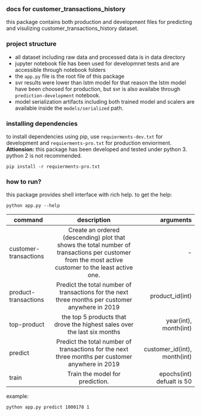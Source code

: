 ### docs for customer_transactions_history
this package contains both production and development files for predicting and visulizing customer_transactions_history dataset.

### project structure
- all dataset including raw data and processed data is in data directory
- jupyter notebook file has been used for developmnet tests and are accessible through notebook folders
- the `app.py` file is the root file of this package
- svr results were lower than lstm model for that reason the lstm model have been choosed for production, but svr is also availabe through `prediction-development` notebook.
- model serialization artifacts including both trained model and scalers are available inside the `models/serialized` path.

### installing dependencies
to install dependencies using pip, use `requierments-dev.txt` for development and `requierments-pro.txt` for production enviorment.
**Attionsion:** this package has been developed and tested under python 3. python 2 is not recommended.

```shell
pip install -r requierments-pro.txt
```

### how to run?
this package provides shell interface with rich help. to get the help:
```shell
python app.py --help
```

| command        | description           | arguments  |
| -------------- |:-------------:| ----------:|
| customer-transactions     | Create an ordered (descending) plot that shows the total number of transactions per customer from the most active customer to the least active one. | - |
| product-transactions       | Predict the total number of transactions for the next three months per customer anywhere in 2019     | product_id(int) |
| top-product  | the top 5 products that drove the highest sales over the last six months   |  year(int), month(int) |
| predict | Predict the total number of transactions for the next three months per customer anywhere in 2019 | customer_id(int), month(int) |
| train | Train the model for prediction. | epochs(int) defualt is 50 |

example:
```shell
python app.py predict 1000178 1
```
